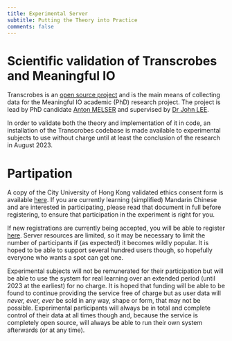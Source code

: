 ```yaml
---
title: Experimental Server
subtitle: Putting the Theory into Practice
comments: false
---
```


# Scientific validation of Transcrobes and Meaningful IO

Transcrobes is an [open source project](https://www.redhat.com/en/topics/open-source/what-is-open-source) and is the main means of collecting data for the Meaningful IO academic (PhD) research project. The project is lead by PhD candidate [Anton MELSER](https://scholars.cityu.edu.hk/en/person/damelser2) and supervised by [Dr John LEE](https://scholars.cityu.edu.hk/en/persons/john-sie-yuen-lee(ce71b30c-6ef1-4e95-9c26-cf520f475971).html).

In order to validate both the theory and implementation of it in code, an installation of the Transcrobes codebase is made available to experimental subjects to use without charge until at least the conclusion of the research in August 2023.

# Partipation

A copy of the City University of Hong Kong validated ethics consent form is available [here](https://am.transcrob.es/consent.html). If you are currently learning (simplified) Mandarin Chinese and are interested in participating, please read that document in full before registering, to ensure that participation in the experiment is right for you.

If new registrations are currently being accepted, you will be able to register [here](https://am.transcrob.es/#/signup). Server resources are limited, so it may be necessary to limit the number of participants if (as expected!) it becomes wildly popular. It is hoped to be able to support several hundred users though, so hopefully everyone who wants a spot can get one.

Experimental subjects will not be remunerated for their participation but will be able to use the system for real learning over an extended period (until 2023 at the earliest) for no charge. It is hoped that funding will be able to be found to continue providing the service free of charge but as user data will *never, ever, ever* be sold in any way, shape or form, that may not be possible. Experimental participants will always be in total and complete control of their data at all times though and, because the service is completely open source, will always be able to run their own system afterwards (or at any time).
